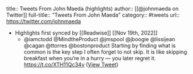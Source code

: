 title:: Tweets From John Maeda (highlights)
author:: [[@johnmaeda on Twitter]]
full-title:: "Tweets From John Maeda"
category:: #tweets
url:: https://twitter.com/johnmaeda

- Highlights first synced by [[Readwise]] [[Nov 19th, 2022]]
	- @iamctodd @MindtheProduct @jmspool @jboogie @lissijean @cagan @ttorres @bostonproduct Starting by finding what is common is the key step I often forget to not skip. It is like skipping breakfast when you’re in a hurry — you later regret it. https://t.co/XTH11Qc34v ([View Tweet](https://twitter.com/johnmaeda/status/1111581779369099264))